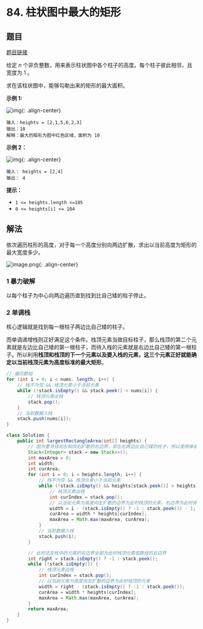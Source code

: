 # 84. 柱状图中最大的矩形

## 题目

[题目链接](https://leetcode.cn/problems/largest-rectangle-in-histogram/)

给定 *n* 个非负整数，用来表示柱状图中各个柱子的高度。每个柱子彼此相邻，且宽度为 1 。

求在该柱状图中，能够勾勒出来的矩形的最大面积。

**示例 1:**

![img](https://raw.githubusercontent.com/Traserve/traserve.github.io/master/_posts/algorithm/images/84-1.jpg){: .align-center}

```
输入：heights = [2,1,5,6,2,3]
输出：10
解释：最大的矩形为图中红色区域，面积为 10
```

**示例 2：**

![img](https://raw.githubusercontent.com/Traserve/traserve.github.io/master/_posts/algorithm/images/84-2.jpg){: .align-center}

```
输入： heights = [2,4]
输出： 4
```

**提示：**

- `1 <= heights.length <=105`
- `0 <= heights[i] <= 104`

## 解法

依次遍历柱形的高度，对于每一个高度分别向两边扩散，求出以当前高度为矩形的最大宽度多少。

![image.png](https://raw.githubusercontent.com/Traserve/traserve.github.io/master/_posts/algorithm/images/84-3.png){: .align-center}

### 1 暴力破解

以每个柱子为中心向两边遍历直到找到比自己矮的柱子停止。

### 2 单调栈

核心逻辑就是找到每一根柱子两边比自己矮的柱子。

而单调递增栈则正好满足这个条件。栈顶元素当做目标柱子，那么栈顶的第二个元素就是左边比自己矮的第一根柱子，而待入栈的元素就是右边比自己矮的第一根柱子。所以利用**栈顶和栈顶的下一个元素以及要入栈的元素，这三个元素正好就能确定以当前栈顶元素为高度标准的最大矩形**。

```java
// 遍历数组
for (int i = 0; i < nums. length; i++) {
    // 栈不为空 && 栈顶元素小于当前元素
    while (!stack.isEmpty() && stack.peek() < nums[i]) {
        // 栈顶元素出栈
        stack.pop();
    }
    // 当前数据入栈
    stack.push(nums[i]);
}
```



```java
class Solution {
    public int largestRectangleArea(int[] heights) {
        // 因为要寻找向左和向右扩散的右边界，即左右两边比自己矮的柱子，所以使用单调递减栈
        Stack<Integer> stack = new Stack<>();
        int maxArea = 0;
        int width;
        int curArea;
        for (int i = 0; i < heights.length; i++) {
            // 栈不为空 && 栈顶元素小于当前元素
            while (!stack.isEmpty() && heights[stack.peek()] > heights[i]) {
                // 栈顶元素出栈
                int curIndex = stack.pop();
                // 以当前元素为高度向左扩散的边界为此时栈顶的元素，右边界为此时待入栈的元素
                width = i - (stack.isEmpty() ? -1 : stack.peek()) - 1;
                curArea = width * heights[curIndex];
                maxArea = Math.max(maxArea, curArea);
            }
            // 当前数据入栈
            stack.push(i);
        }

        // 此时还在栈中的元素的右边界全部为此时栈顶元素或数组的右边界
        int right = stack.isEmpty() ? -1 : stack.peek();
        while (!stack.isEmpty()) {
            // 栈顶元素出栈
            int curIndex = stack.pop();
            // 以当前元素为高度向左扩散的边界为此时栈顶的元素
            width = right - (stack.isEmpty() ? -1 : stack.peek());
            curArea = width * heights[curIndex];
            maxArea = Math.max(maxArea, curArea);
        }
        return maxArea;
    }
}
```

